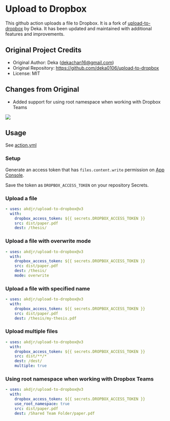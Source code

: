 # Upload to Dropbox

This github action uploads a file to Dropbox. It is a fork of [upload-to-dropbox](https://github.com/deka0106/upload-to-dropbox) by Deka. It has been updated and maintained with additional features and improvements.

## Original Project Credits

- Original Author: Deka (dekachan16@gmail.com)
- Original Repository: https://github.com/deka0106/upload-to-dropbox
- License: MIT

## Changes from Original

- Added support for using root namespace when working with Dropbox Teams

[![](https://github.com/akdjr/upload-to-dropbox-action/workflows/build-test/badge.svg)](https://github.com/akdjr/upload-to-dropbox-action/actions)

## Usage

See [action.yml](action.yml)

### Setup

Generate an access token that has `files.content.write` permission on [App Console](https://www.dropbox.com/developers/apps).

Save the token as `DROPBOX_ACCESS_TOKEN` on your repository Secrets.

### Upload a file

```yaml
- uses: akdjr/upload-to-dropbox@v3
  with:
    dropbox_access_token: ${{ secrets.DROPBOX_ACCESS_TOKEN }}
    src: dist/paper.pdf
    dest: /thesis/
```

### Upload a file with overwrite mode

```yaml
- uses: akdjr/upload-to-dropbox@v3
  with:
    dropbox_access_token: ${{ secrets.DROPBOX_ACCESS_TOKEN }}
    src: dist/paper.pdf
    dest: /thesis/
    mode: overwrite
```

### Upload a file with specified name

```yaml
- uses: akdjr/upload-to-dropbox@v3
  with:
    dropbox_access_token: ${{ secrets.DROPBOX_ACCESS_TOKEN }}
    src: dist/paper.pdf
    dest: /thesis/my-thesis.pdf
```

### Upload multiple files

```yaml
- uses: akdjr/upload-to-dropbox@v3
  with:
    dropbox_access_token: ${{ secrets.DROPBOX_ACCESS_TOKEN }}
    src: dist/**/*
    dest: /dest/
    multiple: true
```

### Using root namespace when working with Dropbox Teams

```yaml
- uses: akdjr/upload-to-dropbox@v3
  with:
    dropbox_access_token: ${{ secrets.DROPBOX_ACCESS_TOKEN }}
    use_root_namespace: true
    src: dist/paper.pdf
    dest: /Shared Team Folder/paper.pdf
```
